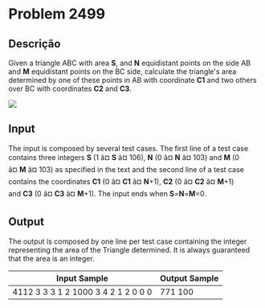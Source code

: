 # Problem 2499

Descrição
----------

Given a triangle ABC with area **S**, and **N** equidistant points on the side AB and **M** equidistant points on the BC side, calculate the triangle's area determined by one of these points in AB with coordinate **C1** and two others over BC with coordinates **C2** and **C3**.

![](https://resources.beecrowd.com/gallery/images/problems/UOJ_2499.PNG)

Input
-----

The input is composed by several test cases. The first line of a test case contains three integers **S** (1 â¤ **S** â¤ 106), **N** (0 â¤ **N** â¤ 103) and **M** (0 â¤ **M** â¤ 103) as specified in the text and the second line of a test case contains the coordinates **C1** (0 â¤ **C1** â¤ **N**+1), **C2** (0 â¤ **C2** â¤ **M**+1) and **C3** (0 â¤ **C3** â¤ **M**+1). The input ends when **S**=**N**=**M**=0.

Output
------

The output is composed by one line per test case containing the integer representing the area of the Triangle determined. It is always guaranteed that the area is an integer.


| Input Sample | Output Sample |
| --- | --- |
| 4112 3 3 3 1 2 1000 3 4 2 1 2 0 0 0 | 771 100 |

